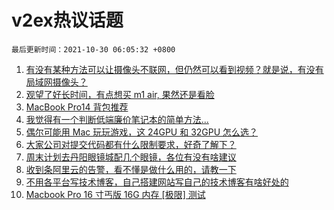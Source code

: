 # v2ex热议话题

`最后更新时间：2021-10-30 06:05:32 +0800`

1. [有没有某种方法可以让摄像头不联网，但仍然可以看到视频？就是说，有没有局域网摄像头？](https://www.v2ex.com/t/811494)
1. [观望了好长时间，有点想买 m1 air, 果然还是看脸](https://www.v2ex.com/t/811452)
1. [MacBook Pro14 背包推荐](https://www.v2ex.com/t/811397)
1. [我觉得有一个判断低端廉价笔记本的简单方法...](https://www.v2ex.com/t/811451)
1. [偶尔可能用 Mac 玩玩游戏，这 24GPU 和 32GPU 怎么选？](https://www.v2ex.com/t/811415)
1. [大家公司对提交代码都有什么限制要求，好奇了解下？](https://www.v2ex.com/t/811425)
1. [周末计划去丹阳眼镜城配几个眼镜，各位有没有啥建议](https://www.v2ex.com/t/811411)
1. [收到条阿里云的告警，看不懂是做什么用的，请教一下](https://www.v2ex.com/t/811424)
1. [不用各平台写技术博客，自己搭建网站写自己的技术博客有啥好处的](https://www.v2ex.com/t/811583)
1. [Macbook Pro 16 寸丐版 16G 内存 [极限] 测试](https://www.v2ex.com/t/811461)

